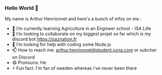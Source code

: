 ### Hello World 👋

My name is Arthur Henrionnet and here's a bunch of infos on me :
- 🌱 I’m currently learning Agriculture in an Engineer school - ISA Lille
- 👯 I’m looking to collaborate on my biggest projet so far which is my discord bot https://paznation.fr
- 🤔 I’m looking for help with coding some Node.js
- 📫 How to reach me: arthur.henrionnet@student.junia.com or subcher on Discord
- 😄 Pronouns: He
- ⚡ Fun fact: I'm fan of sweden whereas i've never been there
